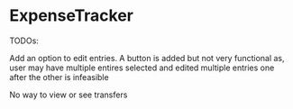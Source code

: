 # ExpenseTracker

TODOs:

Add an option to edit entries. A button is added but not very functional as, user may have multiple entires selected and edited multiple entries one after the other is infeasible

No way to view or see transfers
